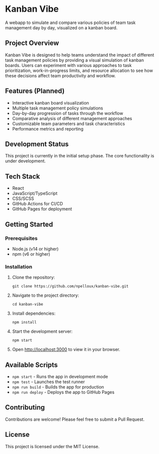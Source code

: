 # Kanban Vibe

A webapp to simulate and compare various policies of team task management day by day, visualized on a kanban board.

## Project Overview

Kanban Vibe is designed to help teams understand the impact of different task management policies by providing a visual simulation of kanban boards. Users can experiment with various approaches to task prioritization, work-in-progress limits, and resource allocation to see how these decisions affect team productivity and workflow.

## Features (Planned)

- Interactive kanban board visualization
- Multiple task management policy simulations
- Day-by-day progression of tasks through the workflow
- Comparative analysis of different management approaches
- Customizable team parameters and task characteristics
- Performance metrics and reporting

## Development Status

This project is currently in the initial setup phase. The core functionality is under development.

## Tech Stack

- React
- JavaScript/TypeScript
- CSS/SCSS
- GitHub Actions for CI/CD
- GitHub Pages for deployment

## Getting Started

### Prerequisites

- Node.js (v14 or higher)
- npm (v6 or higher)

### Installation

1. Clone the repository:
   ```
   git clone https://github.com/npelloux/kanban-vibe.git
   ```

2. Navigate to the project directory:
   ```
   cd kanban-vibe
   ```

3. Install dependencies:
   ```
   npm install
   ```

4. Start the development server:
   ```
   npm start
   ```

5. Open [http://localhost:3000](http://localhost:3000) to view it in your browser.

## Available Scripts

- `npm start` - Runs the app in development mode
- `npm test` - Launches the test runner
- `npm run build` - Builds the app for production
- `npm run deploy` - Deploys the app to GitHub Pages

## Contributing

Contributions are welcome! Please feel free to submit a Pull Request.

## License

This project is licensed under the MIT License.

